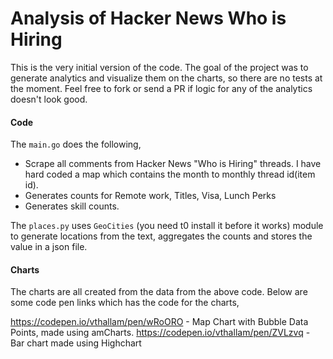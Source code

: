 # Analysis of Hacker News Who is Hiring

This is the very initial version of the code. The goal of the project was to generate analytics and visualize them on the charts, so there are no tests at the moment. Feel free to fork or send a PR if logic for any of the analytics doesn't look good.

#### Code

The `main.go` does the following,

* Scrape all comments from Hacker News "Who is Hiring" threads. I have hard coded a map which contains the month to monthly thread id(item id).
* Generates counts for Remote work, Titles, Visa, Lunch Perks
* Generates skill counts.

The `places.py` uses `GeoCities` (you need t0 install it before it works) module to generate locations from the text, aggregates the counts and stores the value in a json file.

#### Charts

The charts are all created from the data from the above code. Below are some code pen links which has the code for the charts,

https://codepen.io/vthallam/pen/wRoORO - Map Chart with Bubble Data Points, made using amCharts.
https://codepen.io/vthallam/pen/ZVLzvq - Bar chart made using Highchart 



